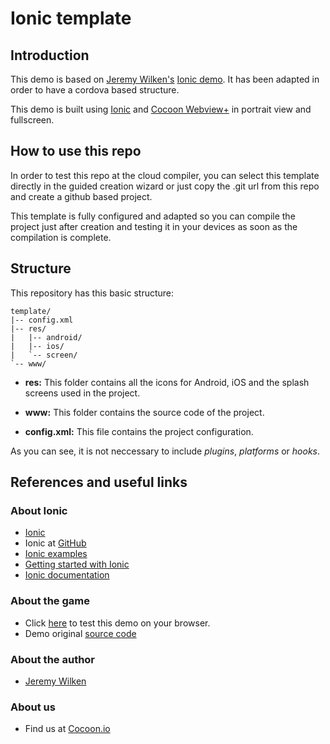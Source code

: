 Ionic template
==================

## Introduction

This demo is based on [Jeremy Wilken's](https://github.com/gnomeontherun) [Ionic demo](https://github.com/ionic-in-action/ionic-demo-resort-app). It has been adapted in order to have a cordova based structure. 

This demo is built using [Ionic](http://ionicframework.com/) and [Cocoon Webview+](https://cocoon.io/doc/webview_plus) in portrait view and fullscreen.

## How to use this repo

In order to test this repo at the cloud compiler, you can select this template directly in the guided creation wizard or just copy the .git url from this repo and create a github based project. 

This template is fully configured and adapted so you can compile the project just after creation and testing it in your devices as soon as the compilation is complete. 

## Structure

This repository has this basic structure: 
`````````````````
template/
|-- config.xml
|-- res/
|	|-- android/
|	|-- ios/
| 	`-- screen/
`-- www/
``````````````````
* **res:** This folder contains all the icons for Android, iOS and the splash screens used in the project.

* **www:** This folder contains the source code of the project. 

* **config.xml:** This file contains the project configuration.

As you can see, it is not neccessary to include *plugins*, *platforms* or *hooks*. 

## References and useful links

### About Ionic 

* [Ionic](http://ionicframework.com/)
* Ionic at [GitHub](https://github.com/driftyco/ionic)
* [Ionic examples](http://ionicframework.com/examples/)
* [Getting started with Ionic](http://ionicframework.com/getting-started/)
* [Ionic documentation](http://ionicframework.com/docs/)

### About the game 

* Click [here](https://ionic-in-action.github.io/ionic-demo-resort-app/www/#/) to test this demo on your browser.
* Demo original [source code](https://github.com/ionic-in-action/ionic-demo-resort-app)

### About the author

* [Jeremy Wilken](https://github.com/gnomeontherun)

### About us

* Find us at [Cocoon.io](https://cocoon.io/)
